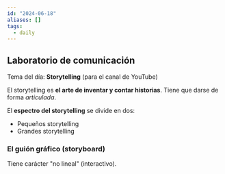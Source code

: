 ```yaml
---
id: "2024-06-18"
aliases: []
tags:
  - daily
---
```


## Laboratorio de comunicación

Tema del día: **Storytelling** (para el canal de YouTube)

El storytelling es **el arte de inventar y contar historias**. Tiene que darse de forma *articulada*.

El **espectro del storytelling** se divide en dos:

- Pequeños storytelling
- Grandes storytelling

### El guión gráfico (storyboard)

Tiene carácter "no lineal" (interactivo).

